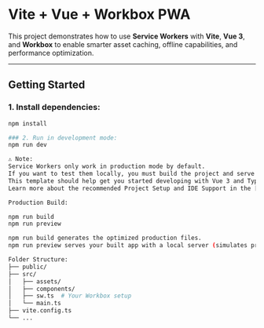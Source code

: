 # Vite + Vue + Workbox PWA

This project demonstrates how to use **Service Workers** with **Vite**, **Vue 3**, and **Workbox** to enable smarter asset caching, offline capabilities, and performance optimization.

---

##  Getting Started

### 1. Install dependencies:

```bash
npm install

### 2. Run in development mode:
npm run dev

⚠️ Note:
Service Workers only work in production mode by default.
If you want to test them locally, you must build the project and serve it using a static file server (like vite preview or serve).
This template should help get you started developing with Vue 3 and TypeScript in Vite. The template uses Vue 3 `<script setup>` SFCs, check out the [script setup docs](https://v3.vuejs.org/api/sfc-script-setup.html#sfc-script-setup) to learn more.
Learn more about the recommended Project Setup and IDE Support in the [Vue Docs TypeScript Guide](https://vuejs.org/guide/typescript/overview.html#project-setup).

Production Build:

npm run build
npm run preview

npm run build generates the optimized production files.
npm run preview serves your built app with a local server (simulates production).

Folder Structure:
├── public/
├── src/
│   ├── assets/
│   ├── components/
│   ├── sw.ts  # Your Workbox setup
│   └── main.ts
├── vite.config.ts
└── ...
